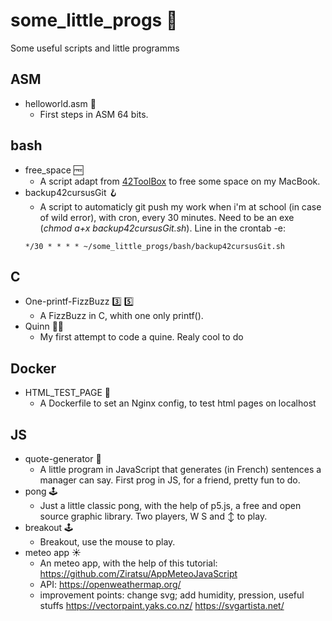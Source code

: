 # some_little_progs :memo:

Some useful scripts and little programms

## ASM
- helloworld.asm :floppy_disk:
	- First steps in ASM 64 bits.<br />

## bash
- free_space :free:
	- A script adapt from <a href="https://github.com/alexandregv/42toolbox">42ToolBox</a> to free some space on my MacBook.<br />
- backup42cursusGit 🪝
	- A script to automaticly git push my work when i'm at school (in case of wild error), with cron, every 30 minutes. Need to be an exe (<i>chmod a+x backup42cursusGit.sh</i>). Line in the crontab -e:
	```
	*/30 * * * * ~/some_little_progs/bash/backup42cursusGit.sh
	```

## C
- One-printf-FizzBuzz :three: :five:
	- A FizzBuzz in C, whith one only printf().<br />
- Quinn 👩‍⚕️ 
	- My first attempt to code a quine. Realy cool to do<br />

## Docker
- HTML_TEST_PAGE 🐳
	- A Dockerfile to set an Nginx config, to test html pages on localhost<br />

## JS
- quote-generator :scroll:
	- A little program in JavaScript that generates (in French) sentences a manager can say. First prog in JS, for a friend, pretty fun to do.<br />
- pong 🕹️
	- Just a little classic pong, with the help of p5.js, a free and open source graphic library. Two players, W S and ↕️ to play.<br />
- breakout 🕹️
	- Breakout, use the mouse to play.<br />
- meteo app ☀️
	- An meteo app, with the help of this tutorial: https://github.com/Ziratsu/AppMeteoJavaScript
	- API: https://openweathermap.org/
	- improvement points: change svg; add humidity, pression, useful stuffs
	https://vectorpaint.yaks.co.nz/
	https://svgartista.net/<br />
